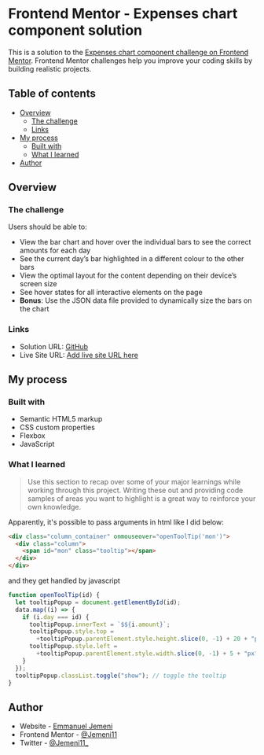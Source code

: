 # Frontend Mentor - Expenses chart component solution

This is a solution to the [Expenses chart component challenge on Frontend Mentor](https://www.frontendmentor.io/challenges/expenses-chart-component-e7yJBUdjwt). Frontend Mentor challenges help you improve your coding skills by building realistic projects. 

## Table of contents

- [Overview](#overview)
  - [The challenge](#the-challenge)
  - [Links](#links)
- [My process](#my-process)
  - [Built with](#built-with)
  - [What I learned](#what-i-learned)
- [Author](#author)

## Overview

### The challenge

Users should be able to:

- View the bar chart and hover over the individual bars to see the correct amounts for each day
- See the current day’s bar highlighted in a different colour to the other bars
- View the optimal layout for the content depending on their device’s screen size
- See hover states for all interactive elements on the page
- **Bonus**: Use the JSON data file provided to dynamically size the bars on the chart

### Links

- Solution URL: [GitHub](https://github.com/Jemeni11/FrontendMentor/tree/02-expenses-chart-component-main)
- Live Site URL: [Add live site URL here](https://your-live-site-url.com)

## My process

### Built with

- Semantic HTML5 markup
- CSS custom properties
- Flexbox
- JavaScript

### What I learned

> Use this section to recap over some of your major learnings while working through this project. Writing these out and providing code samples of areas you want to highlight is a great way to reinforce your own knowledge.

Apparently, it's possible to pass arguments in html like I did below:
```html
<div class="column_container" onmouseover="openToolTip('mon')">
  <div class="column">
    <span id="mon" class="tooltip"></span>
  </div>
</div>
```
and they get handled by javascript

```js
function openToolTip(id) {
  let tooltipPopup = document.getElementById(id);
  data.map((i) => {
    if (i.day === id) {
      tooltipPopup.innerText = `$${i.amount}`;
      tooltipPopup.style.top =
        +tooltipPopup.parentElement.style.height.slice(0, -1) + 20 + "px";
      tooltipPopup.style.left =
        +tooltipPopup.parentElement.style.width.slice(0, -1) + 5 + "px";
    }
  });
  tooltipPopup.classList.toggle("show"); // toggle the tooltip
}
```


## Author

- Website - [Emmanuel Jemeni](https://www.your-site.com)
- Frontend Mentor - [@Jemeni11](https://www.frontendmentor.io/profile/Jemeni11)
- Twitter - [@Jemeni11_](https://www.twitter.com/jemeni11_)
